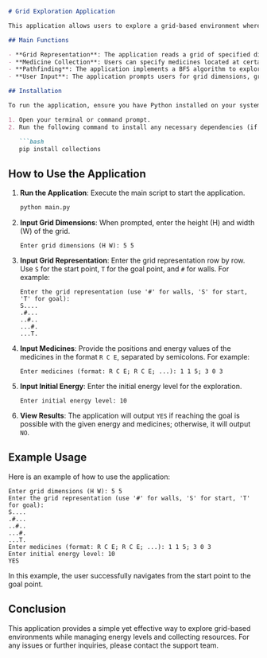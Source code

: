 ```markdown
# Grid Exploration Application

This application allows users to explore a grid-based environment where they can navigate from a start point (S) to a goal point (T) while collecting medicines to replenish energy. The application uses a breadth-first search (BFS) algorithm to determine if reaching the goal is possible given the constraints of energy and obstacles.

## Main Functions

- **Grid Representation**: The application reads a grid of specified dimensions, identifying the start point (S), goal point (T), and obstacles (walls represented by `#`).
- **Medicine Collection**: Users can specify medicines located at certain grid positions that provide energy when collected.
- **Pathfinding**: The application implements a BFS algorithm to explore the grid and determine if the goal can be reached with the available energy and collected medicines.
- **User Input**: The application prompts users for grid dimensions, grid representation, initial energy, and medicine details.

## Installation

To run the application, ensure you have Python installed on your system. You can install the required dependencies using pip. 

1. Open your terminal or command prompt.
2. Run the following command to install any necessary dependencies (if applicable):

   ```bash
   pip install collections
   ```

## How to Use the Application

1. **Run the Application**: Execute the main script to start the application.

   ```bash
   python main.py
   ```

2. **Input Grid Dimensions**: When prompted, enter the height (H) and width (W) of the grid.

   ```
   Enter grid dimensions (H W): 5 5
   ```

3. **Input Grid Representation**: Enter the grid representation row by row. Use `S` for the start point, `T` for the goal point, and `#` for walls. For example:

   ```
   Enter the grid representation (use '#' for walls, 'S' for start, 'T' for goal):
   S....
   .#...
   ..#..
   ...#.
   ...T.
   ```

4. **Input Medicines**: Provide the positions and energy values of the medicines in the format `R C E`, separated by semicolons. For example:

   ```
   Enter medicines (format: R C E; R C E; ...): 1 1 5; 3 0 3
   ```

5. **Input Initial Energy**: Enter the initial energy level for the exploration.

   ```
   Enter initial energy level: 10
   ```

6. **View Results**: The application will output `YES` if reaching the goal is possible with the given energy and medicines; otherwise, it will output `NO`.

## Example Usage

Here is an example of how to use the application:

```
Enter grid dimensions (H W): 5 5
Enter the grid representation (use '#' for walls, 'S' for start, 'T' for goal):
S....
.#...
..#..
...#.
...T.
Enter medicines (format: R C E; R C E; ...): 1 1 5; 3 0 3
Enter initial energy level: 10
YES
```

In this example, the user successfully navigates from the start point to the goal point.

## Conclusion

This application provides a simple yet effective way to explore grid-based environments while managing energy levels and collecting resources. For any issues or further inquiries, please contact the support team.
```